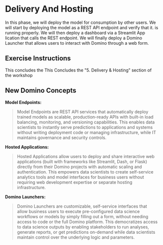 # Delivery And Hosting
In this phase, we will deploy the model for consumption by other users.  We will start by deploying the model as a REST API endpoint and verify that it. is running properly.  We will then deploy a dashboard via a Streamlit App lication that calls the REST endpoint.  We will finally deploy a Domino Launcher that allows users to interact with Domino through a web form.

## Exercise Instructions


This concludes the This Concludes the "5. Delivery & Hosting" section of the workshop


## New Domino Concepts

**Model Endpoints:**
> Model Endpoints are REST API services that automatically deploy trained models as scalable, production-ready APIs with built-in load balancing, monitoring, and versioning capabilities. This enables data scientists to instantly serve predictions to applications and systems without writing deployment code or managing infrastructure, while IT maintains governance and security controls.

**Hosted Applications:**
> Hosted Applications allow users to deploy and share interactive web applications (built with frameworks like Streamlit, Dash, or Flask) directly from their Domino projects with automatic scaling and authentication. This empowers data scientists to create self-service analytics tools and model interfaces for business users without requiring web development expertise or separate hosting infrastructure.

**Domino Launchers:**
> Domino Launchers are customizable, self-service interfaces that allow business users to execute pre-configured data science workflows or models by simply filling out a form, without needing access to code or the full Domino platform. This democratizes access to data science outputs by enabling stakeholders to run analyses, generate reports, or get predictions on-demand while data scientists maintain control over the underlying logic and parameters.
 
